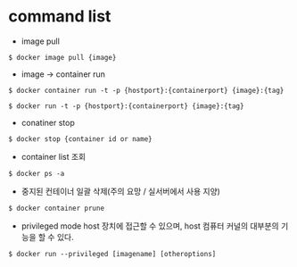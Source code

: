 # command list

- image pull
```
$ docker image pull {image}
```

- image -> container run
```
$ docker container run -t -p {hostport}:{containerport} {image}:{tag}

$ docker run -t -p {hostport}:{containerport} {image}:{tag}
```

- conatiner stop
```
$ docker stop {container id or name}
```

- container list 조회
```
$ docker ps -a
```

- 중지된 컨테이너 일괄 삭제(주의 요망 / 실서버에서 사용 지양)
```
$ docker container prune
```

- privileged mode
host 장치에 접근할 수 있으며, host 컴퓨터 커널의 대부분의 기능을 할 수 있다.
```
$ docker run --privileged [imagename] [otheroptions]
```

